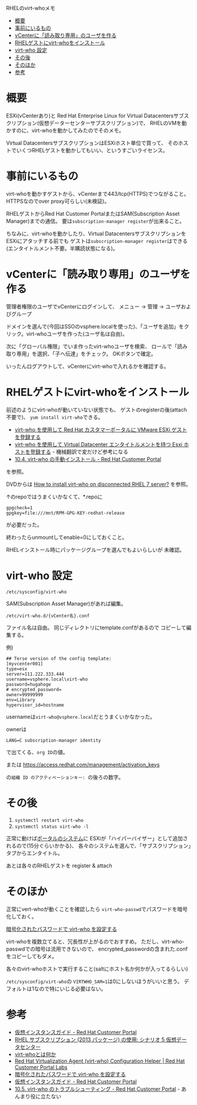 RHELのvirt-whoメモ

- [概要](#%E6%A6%82%E8%A6%81)
- [事前にいるもの](#%E4%BA%8B%E5%89%8D%E3%81%AB%E3%81%84%E3%82%8B%E3%82%82%E3%81%AE)
- [vCenterに「読み取り専用」のユーザを作る](#vcenter%E3%81%AB%E8%AA%AD%E3%81%BF%E5%8F%96%E3%82%8A%E5%B0%82%E7%94%A8%E3%81%AE%E3%83%A6%E3%83%BC%E3%82%B6%E3%82%92%E4%BD%9C%E3%82%8B)
- [RHELゲストにvirt-whoをインストール](#rhel%E3%82%B2%E3%82%B9%E3%83%88%E3%81%ABvirt-who%E3%82%92%E3%82%A4%E3%83%B3%E3%82%B9%E3%83%88%E3%83%BC%E3%83%AB)
- [virt-who 設定](#virt-who-%E8%A8%AD%E5%AE%9A)
- [その後](#%E3%81%9D%E3%81%AE%E5%BE%8C)
- [そのほか](#%E3%81%9D%E3%81%AE%E3%81%BB%E3%81%8B)
- [参考](#%E5%8F%82%E8%80%83)

# 概要

ESXi(vCenterあり)と
Red Hat Enterprise Linux for Virtual Datacentersサブスクリプション(仮想データーセンターサブスクリプション)で、
RHELのVMを動かすのに、virt-whoを動かしてみたのでそのメモ。

Virtual DatacentersサブスクリプションはESXiホスト単位で買って、
そのホストでいくつRHELゲストを動かしてもいい、というすごいライセンス。


# 事前にいるもの

virt-whoを動かすゲストから、vCenterまで443/tcp(HTTPS)でつながること。HTTPSなのでover proxy可らしい(未検証)。

RHELゲストからRed Hat Customer PortalまたはSAM(Subscription Asset Manager)までの通信。
要は`subscription-manager register`が出来ること。

ちなみに、virt-whoを動かしたり、Virtual DatacentersサブスクリプションをESXiにアタッチする前でも
ゲストは`subscription-manager register`はできる(エンタイトルメント不要。半購読状態になる)。


# vCenterに「読み取り専用」のユーザを作る

管理者権限のユーザでvCenterにログインして、
メニュー -> 管理 -> ユーザおよびグループ

ドメインを選んで(今回はSSOのvsphere.localを使った)、「ユーザを追加」をクリック。virt-whoユーザを作った(ユーザ名は自由)。

次に「グローバル権限」でいま作ったvirt-whoユーザを検索、
ロールで「読み取り専用」を選択、「子へ伝達」をチェック。
OKボタンで確定。

いったんログアウトして、vCenterにvirt-whoで入れるかを確認する。


# RHELゲストにvirt-whoをインストール

前述のようにvirt-whoが動いていない状態でも、
ゲストのregisterの後(attach不要で)、
`yum install virt-who`できる。

* [virt-who を使用して Red Hat カスタマーポータルに VMware ESXi ゲストを登録する](https://access.redhat.com/ja/solutions/3032111)
* [virt-who を使用して Virtual Datacenter エンタイトルメントを持つ Esxi ホストを登録する](https://access.redhat.com/ja/solutions/2849291) - 機械翻訳で変だけど参考になる
* [10.4. virt-who の手動インストール - Red Hat Customer Portal](https://access.redhat.com/documentation/ja-jp/red_hat_enterprise_linux/7/html/virtualization_deployment_and_administration_guide/manual-install-virt-who)


を参照。

DVDからは
[How to install virt-who on disconnected RHEL 7 server?](https://access.redhat.com/solutions/1527923)
を参照。

↑のrepoではうまくいかなくて、*.repoに
```
gpgcheck=1
gpgkey=file:///mnt/RPM-GPG-KEY-redhat-release
```
が必要だった。

終わったらunmountしてenable=0にしておくこと。

RHELインストール時にパッケージグループを選んでもよいらしいが
未確認。


# virt-who 設定

`/etc/sysconfig/virt-who`

SAM(Subscription Asset Manager)があれば編集。

`/etc/virt-who.d/{vCenter名}.conf`

ファイル名は自由。
同じディレクトリにtemplate.confがあるので
コピーして編集する。

例)
```
## Terse version of the config template:
[myvcenter001]
type=esx
server=111.222.333.444
username=vsphere.local\virt-who
password=hugahoge
# encrypted_password=
owner=99999999
env=Library
hypervisor_id=hostname
```
usernameは`virt-who@vsphere.local`だとうまくいかなかった。

ownerは
```
LANG=C subscription-manager identity
```
で出てくる、`org ID`の値。

または https://access.redhat.com/management/activation_keys

の`組織 ID のアクティベーションキー: `の後ろの数字。


# その後

1. `systemctl restart virt-who`
2. `systemctl status virt-who -l`

正常に動けば[ポータルのシステム](https://access.redhat.com/management/systems)に
ESXiが「ハイパーバイザー」として追加されるので(15分ぐらいかかる)、
各々のシステムを選んで、「サブスクリプション」タブからエンタイトル。

あとは各々のRHELゲストを register & attach


# そのほか


正常にvert-whoが動くことを確認したら
`virt-who-passwd`でパスワードを暗号化しておく。

[暗号化されたパスワードで virt-who を設定する ](https://access.redhat.com/ja/solutions/2325761)


virt-whoを複数立てると、冗長性が上がるのでおすすめ。
ただし、virt-who-passwdでの暗号は流用できないので、
encrypted_passwordの含まれた.confをコピーしてもダメ。

各々のvirt-whoホストで実行すること(saltにホスト名か何かが入ってるらしい)

`/etc/sysconfig/virt-who`の
`VIRTWHO_SAM=1`は0にしないほうがいいと思う。
デフォルトは1なので特にいじる必要はない。



# 参考

* [仮想インスタンスガイド - Red Hat Customer Portal](https://access.redhat.com/documentation/ja-jp/red_hat_subscription_management/1/html/virtual_instances_guide/)
* [RHEL サブスクリプション (2013 パッケージ) の使用: シナリオ 5 仮想データセンター](https://access.redhat.com/ja/articles/1435793)
* [virt-whoとは何か](https://www.slideshare.net/moriwaka/virtwho)
* [Red Hat Virtualization Agent (virt-who) Configuration Helper | Red Hat Customer Portal Labs](https://access.redhat.com/labs/virtwhoconfig/)
* [暗号化されたパスワードで virt-who を設定する](https://access.redhat.com/ja/solutions/2325761)
* [仮想インスタンスガイド - Red Hat Customer Portal](https://access.redhat.com/documentation/ja-jp/red_hat_satellite/6.3/html/virtual_instances_guide/)
* [10.5. virt-who のトラブルシューティング - Red Hat Customer Portal](https://access.redhat.com/documentation/ja-jp/red_hat_enterprise_linux/7/html/virtualization_deployment_and_administration_guide/troubleshooting-virt-who) - あんまり役に立たない
